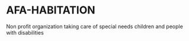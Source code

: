 # AFA-HABITATION
Non profit organization taking care of special needs children and people with disabilities
